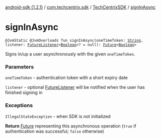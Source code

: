 [android-sdk (1.2.1)](../../index.md) / [com.techcentrix.sdk](../index.md) / [TechCentrixSDK](index.md) / [signInAsync](./sign-in-async.md)

# signInAsync

`@JvmStatic @JvmOverloads fun signInAsync(oneTimeToken: `[`String`](https://kotlinlang.org/api/latest/jvm/stdlib/kotlin/-string/index.html)`, listener: `[`FutureListener`](../../com.techcentrix.sdk.util/-future-listener/index.md)`<`[`Boolean`](https://kotlinlang.org/api/latest/jvm/stdlib/kotlin/-boolean/index.html)`>? = null): `[`Future`](https://developer.android.com/reference/java/util/concurrent/Future.html)`<`[`Boolean`](https://kotlinlang.org/api/latest/jvm/stdlib/kotlin/-boolean/index.html)`>`

Signs in/up a user asynchronously with the given `oneTimeToken`.

### Parameters

`oneTimeToken` - authentication token with a short expiry date

`listener` - optional [FutureListener](../../com.techcentrix.sdk.util/-future-listener/index.md) will be notified when the user has finished signing in

### Exceptions

`IllegalStateException` - when SDK is not initialized

**Return**
[Future](https://developer.android.com/reference/java/util/concurrent/Future.html) representing this asynchronous operation (`true` if authentication was successful; `false` otherwise)

